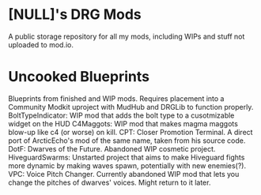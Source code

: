 # [NULL]'s DRG Mods
A public storage repository for all my mods, including WIPs and stuff not uploaded to mod.io.

# Uncooked Blueprints
  Blueprints from finished and WIP mods. Requires placement into a Community Modkit uproject with MudHub and DRGLib to function properly.
  BoltTypeIndicator: WIP mod that adds the bolt type to a cusotmizable widget on the HUD
  C4Maggots: WIP mod that makes magma maggots blow-up like c4 (or worse) on kill.
  CPT: Closer Promotion Terminal. A direct port of ArcticEcho's mod of the same name, taken from his source code.
  DotF: Dwarves of the Future. Abandoned WIP cosmetic project.
  HiveguardSwarms: Unstarted project that aims to make Hiveguard fights more dynamic by making waves spawn, potentially with new enemies(?).
  VPC: Voice Pitch Changer. Currently abandoned WIP mod that lets you change the pitches of dwarves' voices. Might return to it later.
